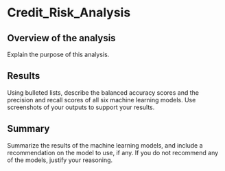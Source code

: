 # Credit_Risk_Analysis

## Overview of the analysis 
Explain the purpose of this analysis.

## Results 
Using bulleted lists, describe the balanced accuracy scores and the precision and recall scores of all six machine learning models. Use screenshots of your outputs to support your results.

## Summary 
Summarize the results of the machine learning models, and include a recommendation on the model to use, if any. If you do not recommend any of the models, justify your reasoning.
